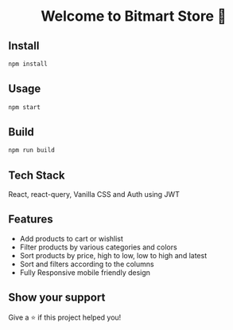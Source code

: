 <h1 align="center">Welcome to Bitmart Store 👋</h1>
<p>
</p>

## Install

```sh
npm install
```
## Usage

```sh
npm start
```
## Build

```sh
npm run build
```

<!-- ## Preview
<img width="1440" alt="Screenshot 2022-07-12 at 12 06 16 AM" src="https://user-images.githubusercontent.com/76595361/178334525-1dbd44ca-2c52-4019-8700-4a7906e143ed.png"> -->



## Tech Stack
React, react-query, Vanilla CSS and Auth using JWT

## Features
- Add products to cart or wishlist
- Filter products by various categories and colors
- Sort products by price, high to low, low to high and latest
- Sort and filters according to the columns
- Fully Responsive mobile friendly design

## Show your support

Give a ⭐️ if this project helped you!
